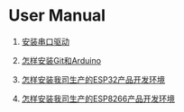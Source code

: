 # User Manual


1. [安装串口驱动](en/user_manual/establish_serial_connection)

2. [怎样安装Git和Arduino](en/user_manual/how_to_install_git_and_arduino)

3. [怎样安装我司生产的ESP32产品开发环境](en/user_manual/how_to_install_esp32_Arduino)

4. [怎样安装我司生产的ESP8266产品开发环境](en/user_manual/how_to_install_esp32_Arduino_MacOS)
 